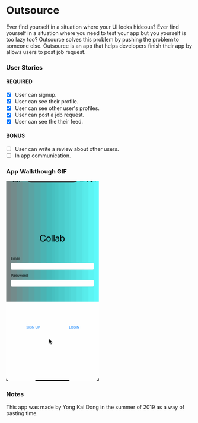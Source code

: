# Outsource
Ever find yourself in a situation where your UI looks hideous? Ever find yourself in a situation where you need to test your app but you yourself is too lazy too? Outsource solves this problem by pushing the problem to someone else. Outsource is an app that helps developers finish their app by allows users to post job request.

### User Stories

#### REQUIRED
- [x] User can signup.
- [x] User can see their profile.
- [x] User can see other user's profiles.
- [x] User can post a job request.
- [x] User can see the their feed.

#### BONUS
- [ ] User can write a review about other users.
- [ ] In app communication.

### App Walkthough GIF

<img src="./OutsourcePreview.gif" width=250><br>

### Notes
This app was made by Yong Kai Dong in the summer of 2019 as a way of pasting time.
